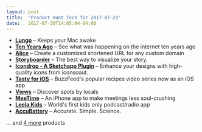 ```yaml
---
layout: post
title:  "Product Hunt Tech for 2017-07-29"
date:   2017-07-30T14:05:04-04:00
---
```


* **[Lungo](https://www.producthunt.com/posts/lungo?utm_campaign=producthunt-api&utm_medium=api&utm_source=Application%3A+Daily+Digest+RSS+%28ID%3A+3202%29)** – Keeps your Mac awake
* **[Ten Years Ago](https://www.producthunt.com/posts/ten-years-ago?utm_campaign=producthunt-api&utm_medium=api&utm_source=Application%3A+Daily+Digest+RSS+%28ID%3A+3202%29)** – See what was happening on the internet ten years ago
* **[Alice](https://www.producthunt.com/posts/alice-3?utm_campaign=producthunt-api&utm_medium=api&utm_source=Application%3A+Daily+Digest+RSS+%28ID%3A+3202%29)** – Create a customized shortened URL for any custom domain
* **[Storyboarder](https://www.producthunt.com/posts/storyboarder?utm_campaign=producthunt-api&utm_medium=api&utm_source=Application%3A+Daily+Digest+RSS+%28ID%3A+3202%29)** – The best way to visualize your story.
* **[Icondrop - A Sketchapp Plugin](https://www.producthunt.com/posts/icondrop-a-sketchapp-plugin?utm_campaign=producthunt-api&utm_medium=api&utm_source=Application%3A+Daily+Digest+RSS+%28ID%3A+3202%29)** – Enhance your designs with high-quality icons from iconscout.
* **[Tasty for iOS](https://www.producthunt.com/posts/tasty-for-ios?utm_campaign=producthunt-api&utm_medium=api&utm_source=Application%3A+Daily+Digest+RSS+%28ID%3A+3202%29)** – BuzzFeed's popular recipes video series now as an iOS app
* **[Views](https://www.producthunt.com/posts/views?utm_campaign=producthunt-api&utm_medium=api&utm_source=Application%3A+Daily+Digest+RSS+%28ID%3A+3202%29)** – Discover spots by locals
* **[MeeTime](https://www.producthunt.com/posts/meetime?utm_campaign=producthunt-api&utm_medium=api&utm_source=Application%3A+Daily+Digest+RSS+%28ID%3A+3202%29)** – An iPhone app to make meetings less soul-crushing
* **[Leela Kids](https://www.producthunt.com/posts/leela-kids?utm_campaign=producthunt-api&utm_medium=api&utm_source=Application%3A+Daily+Digest+RSS+%28ID%3A+3202%29)** – World's first kids only podcast/radio app
* **[Accu​Battery](https://www.producthunt.com/posts/accu-battery?utm_campaign=producthunt-api&utm_medium=api&utm_source=Application%3A+Daily+Digest+RSS+%28ID%3A+3202%29)** – Accurate. Simple. Science.

… and [4 more](https://www.producthunt.com/tech) products